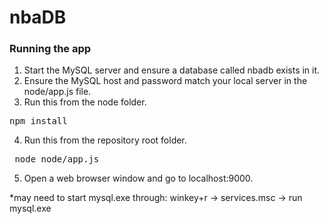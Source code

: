 # nbaDB

### Running the app
1. Start the MySQL server and ensure a database called nbadb exists in it.
2. Ensure the MySQL host and password match your local server in the node/app.js file.
3. Run this from the node folder.
<pre>npm install</pre>
4. Run this from the repository root folder.
<pre> node node/app.js </pre>
5. Open a web browser window and go to localhost:9000.








*may need to start mysql.exe through: winkey+r -> services.msc -> run mysql.exe
